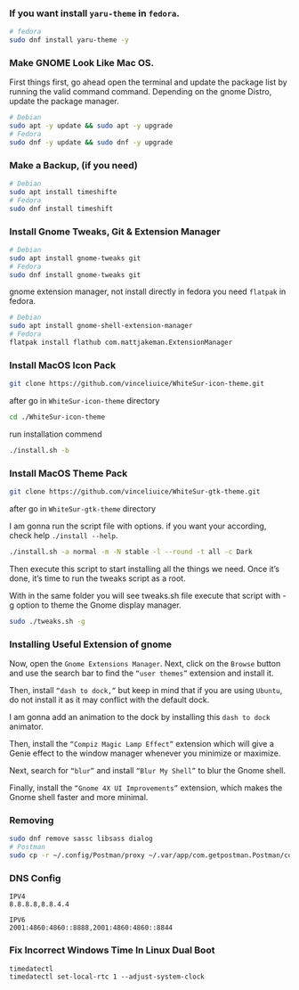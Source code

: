 ### If you want install `yaru-theme` in `fedora`.

```bash
# fedora
sudo dnf install yaru-theme -y
```

### Make GNOME Look Like Mac OS.

First things first, go ahead open the terminal and update the package list by running the valid command command. Depending on the gnome Distro, update the package manager.

```bash
# Debian
sudo apt -y update && sudo apt -y upgrade
# Fedora
sudo dnf -y update && sudo dnf -y upgrade
```

### Make a Backup, (if you need)

```bash
# Debian
sudo apt install timeshifte
# Fedora
sudo dnf install timeshift
```

### Install Gnome Tweaks, Git & Extension Manager

```bash
# Debian
sudo apt install gnome-tweaks git
# Fedora
sudo dnf install gnome-tweaks git
```

gnome extension manager, not install directly in fedora you need `flatpak` in fedora.

```bash
# Debian
sudo apt install gnome-shell-extension-manager
# Fedora
flatpak install flathub com.mattjakeman.ExtensionManager
```

### Install MacOS Icon Pack

```bash
git clone https://github.com/vinceliuice/WhiteSur-icon-theme.git
```

after go in `WhiteSur-icon-theme` directory

```bash
cd ./WhiteSur-icon-theme
```

run installation commend

```bash
./install.sh -b
```

### Install MacOS Theme Pack

```bash
git clone https://github.com/vinceliuice/WhiteSur-gtk-theme.git
```

after go in `WhiteSur-gtk-theme` directory

I am gonna run the script file with options. if you want your according, check help `./install --help`.

```bash
./install.sh -a normal -m -N stable -l --round -t all -c Dark
```

Then execute this script to start installing all the things we need. Once it’s done, it’s time to run the tweaks script as a root.

With in the same folder you will see tweaks.sh file execute that script with -g option to theme the Gnome display manager.

```bash
sudo ./tweaks.sh -g
```

### Installing Useful Extension of gnome

Now, open the `Gnome Extensions Manager`. Next, click on the `Browse` button and use the search bar to find the `“user themes”` extension and install it.

Then, install `“dash to dock,”` but keep in mind that if you are using `Ubuntu`, do not install it as it may conflict with the default dock.

I am gonna add an animation to the dock by installing this `dash to dock` animator.

Then, install the `“Compiz Magic Lamp Effect”` extension which will give a Genie effect to the window manager whenever you minimize or maximize.

Next, search for `“blur”` and install `“Blur My Shell”` to blur the Gnome shell.

Finally, install the `“Gnome 4X UI Improvements”` extension, which makes the Gnome shell faster and more minimal.

### Removing

```bash
sudo dnf remove sassc libsass dialog
# Postman
sudo cp -r ~/.config/Postman/proxy ~/.var/app/com.getpostman.Postman/config/Postman/proxy
```

### DNS Config

```text
IPV4
8.8.8.8,8.8.4.4

IPV6
2001:4860:4860::8888,2001:4860:4860::8844
```

### Fix Incorrect Windows Time In Linux Dual Boot
```text
timedatectl
timedatectl set-local-rtc 1 --adjust-system-clock
```
